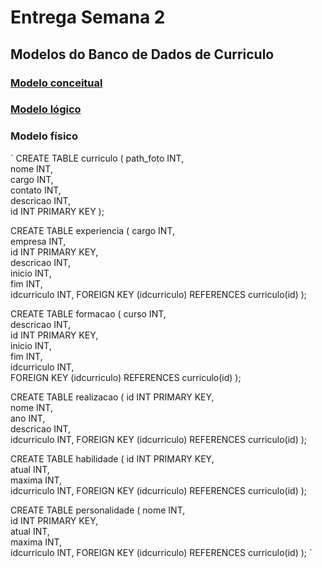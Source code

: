 # Entrega Semana 2
## Modelos do Banco de Dados de Curriculo
### <a href="https://github.com/RafaelTechio/Tutorial_M2/SEMANA_02/Entrega/relacional_conceitual.png">Modelo conceitual</a>
### <a href="https://github.com/RafaelTechio/Tutorial_M2/SEMANA_02/Entrega/relacional_logico.png">Modelo lógico</a>
### Modelo físico
`
CREATE TABLE curriculo 
( 
 path_foto INT,  
 nome INT,  
 cargo INT,  
 contato INT,  
 descricao INT,  
 id INT PRIMARY KEY
); 

CREATE TABLE experiencia 
( 
 cargo INT,  
 empresa INT,  
 id INT PRIMARY KEY,  
 descricao INT,  
 inicio INT,  
 fim INT,  
 idcurriculo INT,
 FOREIGN KEY (idcurriculo) REFERENCES curriculo(id) 
); 

CREATE TABLE formacao 
( 
 curso INT,  
 descricao INT,  
 id INT PRIMARY KEY,  
 inicio INT,  
 fim INT,  
 idcurriculo INT,  
 FOREIGN KEY (idcurriculo) REFERENCES curriculo(id)
); 

CREATE TABLE realizacao 
( 
 id INT PRIMARY KEY,  
 nome INT,  
 ano INT,  
 descricao INT,  
 idcurriculo INT,
 FOREIGN KEY (idcurriculo) REFERENCES curriculo(id)
); 

CREATE TABLE habilidade 
( 
 id INT PRIMARY KEY,  
 atual INT,  
 maxima INT,  
 idcurriculo INT,
 FOREIGN KEY (idcurriculo) REFERENCES curriculo(id)
); 

CREATE TABLE personalidade 
( 
 nome INT,  
 id INT PRIMARY KEY,  
 atual INT,  
 maxima INT,  
 idcurriculo INT,
 FOREIGN KEY (idcurriculo) REFERENCES curriculo(id)
); 
`

